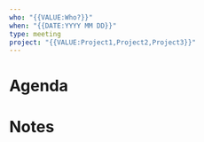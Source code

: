 ```yaml
---
who: "{{VALUE:Who?}}"
when: "{{DATE:YYYY MM DD}}"
type: meeting
project: "{{VALUE:Project1,Project2,Project3}}"
---
```


# Agenda



# Notes

